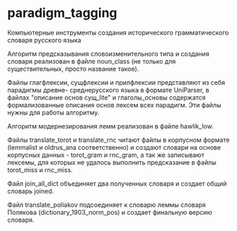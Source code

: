 # paradigm_tagging
Компьютерные инструменты создания исторического грамматического словаря русского языка


Алгоритм предсказывания словоизменительного типа и создания словаря реализован в файле noun\_class (не только для существительных, просто название такое).

Файлы глагфлексии, сущфлексии и прилфлексии представляют из себя парадигмы древне- среднерусского языка в формате UniParser, в файлах "описание основ сущ\_lite" и глаголы\_основы содержатся формализованные описания основ лексем всех парадигм. Эти файлы нужны для работы алгоритму.

Алгоритм модернезирования лемм реализован в файле hawlik_low.

Файлы translate\_torot и translate\_rnc читают файлы в корпусном формате (lemmalist и oldrus\_ana соответственно) и создают словари на основе корпусных данных - torot\_gram и rnc\_gram, а так же записывают лексемы, для которых не удалось выполнить предсказание в файлы torot\_miss и rnc\_miss.

Файл join\_all\_dict объединяет два полученных словаря и создает общий словарь joined.

Файл translate\_poliakov подсоединяет к словарю леммы словаря Полякова (dictionary\_1903_norm_pos) и создает финальную версию словаря.
